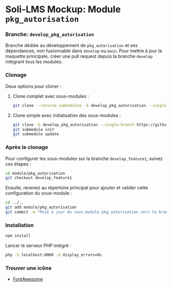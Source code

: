 # Soli-LMS Mockup: Module `pkg_autorisation`

### Branche: `develop_pkg_autorisation`

Branche dédiée au développement de `pkg_autorisation` et ses dépendances, non fusionnable dans `develop` ou `main`. Pour mettre à jour la maquette principale, créer une pull request depuis la branche `develop` intégrant tous les modules.

### Clonage

Deux options pour cloner :

1. Clone complet avec sous-modules :
   ```bash
   git clone --recurse-submodules -b develop_pkg_autorisation --single-branch https://github.com/soli-lms/soli-lms_mockup.git develop_mockup_pkg_autorisation
   ```

2. Clone simple avec initialisation des sous-modules :
   ```bash
   git clone -b develop_pkg_autorisation --single-branch https://github.com/soli-lms/soli-lms_mockup.git develop_mockup_pkg_autorisation
   git submodule init
   git submodule update
   ```

### Après le clonage

Pour configurer les sous-modules sur la branche `develop_feature1`, suivez ces étapes :

```bash
cd module/pkg_autorisation
git checkout develop_feature1
``` 

Ensuite, revenez au répertoire principal pour ajouter et valider cette configuration du sous-module :

```bash
cd ../..
git add module/pkg_autorisation
git commit -m "Mise à jour du sous-module pkg_autorisation vers la branche develop_feature1"
```

### Installation

```bash
npm install
```

Lancer le serveur PHP intégré :
```bash
php -S localhost:8000 -d display_errors=On
```

### Trouver une icône

- [FontAwesome](https://fontawesome.com/v5/search?o=r&m=free)